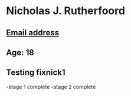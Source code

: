 # Nicholas J. Rutherfoord
## [Email address](psynr3@nottingham.ac.uk)
## Age: 18 



## Testing fixnick1

-stage 1 complete
-stage 2 complete